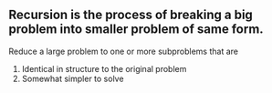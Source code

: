 ## Recursion is the process of breaking a big problem into smaller problem of same form.

Reduce a large problem to one or more subproblems that are
1. Identical in structure to the original problem
2. Somewhat simpler to solve



